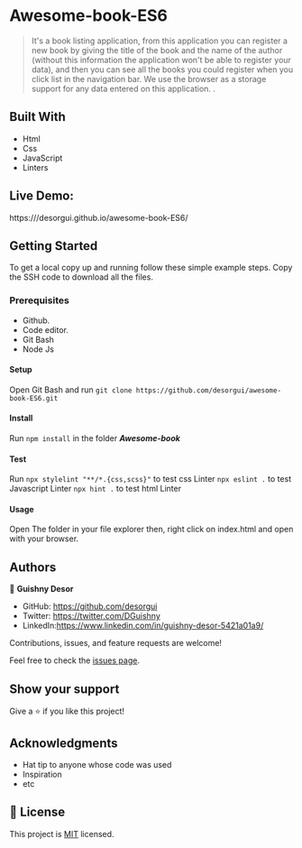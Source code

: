 # Awesome-book-ES6

> It's a book listing application, from this application you can register a new book by giving the title of the book and the name of the author (without this information the application won't be able to register your data), and then you can see all the books you could register when you click list in the navigation bar. We use the browser as a storage support for any data entered on this application.
.

## Built With

- Html
- Css
- JavaScript
- Linters

## Live Demo:

https:///desorgui.github.io/awesome-book-ES6/

## Getting Started

To get a local copy up and running follow these simple example steps.
Copy the SSH code to download all the files.

### Prerequisites

- Github.
- Code editor.
- Git Bash
- Node Js

#### Setup

Open Git Bash and run
`git clone https://github.com/desorgui/awesome-book-ES6.git`

#### Install

Run `npm install` in the folder **_Awesome-book_**

#### Test

Run 
`npx stylelint "**/*.{css,scss}"` to test css Linter
`npx eslint .` to test Javascript Linter
`npx hint .` to test html Linter

#### Usage

Open The folder in your file explorer then, right click on index.html and open with your browser.

## Authors

👤 **Guishny Desor**

- GitHub: https://github.com/desorgui
- Twitter: https://twitter.com/DGuishny
- LinkedIn:https://www.linkedin.com/in/guishny-desor-5421a01a9/

Contributions, issues, and feature requests are welcome!

Feel free to check the [issues page](../../issues/).

## Show your support

Give a ⭐️ if you like this project!

## Acknowledgments

- Hat tip to anyone whose code was used
- Inspiration
- etc

## 📝 License

This project is [MIT](./MIT.md) licensed.
